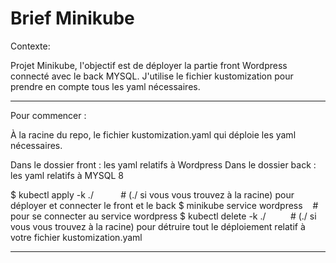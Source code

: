 # Brief Minikube

Contexte:

Projet Minikube, l'objectif est de déployer la partie front Wordpress connecté avec le back MYSQL. J'utilise le fichier kustomization pour prendre en compte tous les yaml nécessaires.

---------------------------------------------------------------------------------------------

Pour commencer :

À la racine du repo, le fichier kustomization.yaml qui déploie les yaml nécessaires.

Dans le dossier front : les yaml relatifs à Wordpress
Dans le dossier back : les yaml relatifs à MYSQL 8

$ kubectl apply -k ./           # (./ si vous vous trouvez à la racine) pour déployer et connecter le front et le back
$ minikube service wordpress    # pour se connecter au service wordpress
$ kubectl delete -k ./          # (./ si vous vous trouvez à la racine) pour détruire tout le déploiement relatif à votre fichier kustomization.yaml

--------------------------------------------------------------------------------------------
